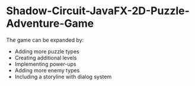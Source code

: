 # Shadow-Circuit-JavaFX-2D-Puzzle-Adventure-Game

The game can be expanded by:
- Adding more puzzle types
- Creating additional levels
- Implementing power-ups
- Adding more enemy types
- Including a storyline with dialog system
